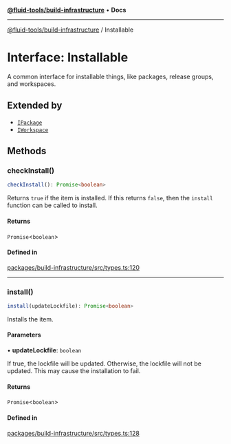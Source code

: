 [**@fluid-tools/build-infrastructure**](../README.md) • **Docs**

***

[@fluid-tools/build-infrastructure](../README.md) / Installable

# Interface: Installable

A common interface for installable things, like packages, release groups, and workspaces.

## Extended by

- [`IPackage`](IPackage.md)
- [`IWorkspace`](IWorkspace.md)

## Methods

### checkInstall()

```ts
checkInstall(): Promise<boolean>
```

Returns `true` if the item is installed. If this returns `false`, then the `install` function can be called to
install.

#### Returns

`Promise`\<`boolean`\>

#### Defined in

[packages/build-infrastructure/src/types.ts:120](https://github.com/microsoft/FluidFramework/blob/main/build-tools/packages/build-infrastructure/src/types.ts#L120)

***

### install()

```ts
install(updateLockfile): Promise<boolean>
```

Installs the item.

#### Parameters

• **updateLockfile**: `boolean`

If true, the lockfile will be updated. Otherwise, the lockfile will not be updated. This
may cause the installation to fail.

#### Returns

`Promise`\<`boolean`\>

#### Defined in

[packages/build-infrastructure/src/types.ts:128](https://github.com/microsoft/FluidFramework/blob/main/build-tools/packages/build-infrastructure/src/types.ts#L128)
